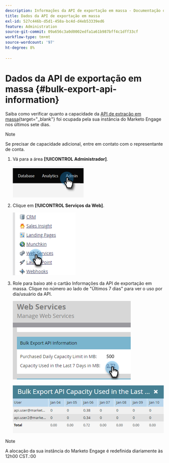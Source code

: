 ```yaml
---
description: Informações da API de exportação em massa - Documentação do Marketo - Documentação do produto
title: Dados da API de exportação em massa
exl-id: 527c446b-d5d1-458a-bc4d-d4eb53339ed6
feature: Administration
source-git-commit: 09a656c3a0d0002edfa1a61b987bff4c1dff33cf
workflow-type: tm+mt
source-wordcount: '97'
ht-degree: 8%

---
```


# Dados da API de exportação em massa {#bulk-export-api-information}

Saiba como verificar quanto a capacidade da [API de extração em massa](https://experienceleague.adobe.com/en/docs/marketo-developer/marketo/rest/bulk-extract/bulk-extract){target="_blank"} foi ocupada pela sua instância do Marketo Engage nos últimos sete dias.

>[!NOTE]
>
>Se precisar de capacidade adicional, entre em contato com o representante de conta.

1. Vá para a área **[!UICONTROL Administrador]**.

   ![](assets/bulk-export-api-information-1.png)

1. Clique em **[!UICONTROL Serviços da Web]**.

   ![](assets/bulk-export-api-information-2.png)

1. Role para baixo até o cartão Informações da API de exportação em massa. Clique no número ao lado de &quot;Últimos 7 dias&quot; para ver o uso por dia/usuário da API.

   ![](assets/bulk-export-api-information-3.png)

   ![](assets/bulk-export-api-information-4.png)

>[!NOTE]
>
>A alocação da sua instância do Marketo Engage é redefinida diariamente às 12h00 CST.:00
